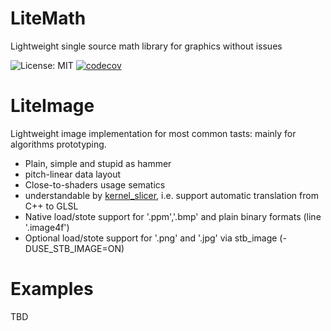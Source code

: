 # LiteMath
Lightweight single source math library for graphics without issues

![License: MIT](https://img.shields.io/badge/License-MIT-green.svg)
[![codecov](https://codecov.io/gh/msu-graphics-group/LiteMath/branch/main/graph/badge.svg?token=KG13KA0LFV)](https://codecov.io/gh/msu-graphics-group/LiteMath)

# LiteImage
Lightweight image implementation for most common tasts: mainly for algorithms prototyping.
* Plain, simple and stupid as hammer
* pitch-linear data layout
* Close-to-shaders usage sematics
* understandable by [kernel_slicer](https://github.com/Ray-Tracing-Systems/kernel_slicer), i.e. support automatic translation from C++ to GLSL
* Native load/stote support for '.ppm','.bmp' and plain binary formats (line '.image4f') 
* Optional load/stote support for '.png' and '.jpg' via stb_image (-DUSE_STB_IMAGE=ON)

# Examples
TBD

